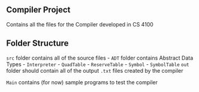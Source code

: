 ## Compiler Project

Contains all the files for the Compiler developed in CS 4100

## Folder Structure

`src` folder contains all of the source files
    - `ADT` folder contains Abstract Data Types
        - `Interpreter`
        - `QuadTable` 
        - `ReserveTable` 
        - `Symbol`
        - `SymbolTable`
`out` folder should contain all of the output `.txt` files created by the compiler

`Main` contains (for now) sample programs to test the compiler
